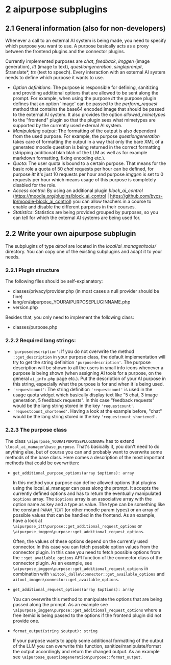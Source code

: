 # 2 aipurpose subplugins

## 2.1 General information (also for non-developers)

Whenever a call to an external AI system is being made, you need to specify which purpose you want to use. A purpose basically acts as a proxy between the frontend plugins and the connector plugins.

Currently implemented purposes are *chat*, *feedback*, *imggen* (image generation), *itt* (image to text), *questiongeneration*, *singleprompt*, $translate*, *tts* (text to speech). Every interaction with an external AI system needs to define which purpose it wants to use.

- *Option definitions*: The purpose is responsible for defining, sanitizing and providing additional options that are allowed to be sent along the prompt.
  For example, when using the purpose *itt* the purpose plugin defines that an option 'image' can be passed to the *perform_request* method that contains the base64 encoded image that should be passed to the external AI system. It also provides the option *allowed_mimetypes* to the "frontend" plugin so that the plugin sees what mimetypes are supported by the currently used external AI system.
- *Manipulating output*: The formatting of the output is also dependent from the used purpose. For example, the purpose *questiongeneration* takes care of formatting the output in a way that only the bare XML of a generated moodle question is being returned in the correct formatting (stripping additional blah blah of the LLM as well as for example markdown formatting, fixing encoding etc.).
- *Quota*: The user quota is bound to a certain purpose. That means for the basic role a quota of 50 *chat* requests per hour can be defined, for purpose *itt* it's just 10 requests per hour and purpose *imggen* is set to 0 requests per hour which means usage of this purpose is completely disabled for the role.
- *Access control*: By using an additional plugin *block_ai_control* (https://moodle.org/plugins/block_ai_control | https://github.com/bycs-lp/moodle-block_ai_control) you can allow teachers in a course to enable and disable the different purposes in their courses.
- *Statistics*: Statistics are being provided grouped by purposes, so you can tell for which the external AI systems are being used for.

## 2.2 Write your own aipurpose subplugin

The subplugins of type *aitool* are located in the *local/ai_manager/tools/* directory. You can copy one of the existing subplugins and adapt it to your needs.

### 2.2.1 Plugin structure

The following files should be self-explanatory:
- classes/privacy/provider.php (in most cases a null provider should be fine)
- lang/en/aipurpose_YOURAIPURPOSEPLUGINNAME.php
- version.php

Besides that, you only need to implement the following class:
- classes/purpose.php

### 2.2.2 Required lang strings:
- `'purposedescription'`: If you do not overwrite the method `::get_description` in your purpose class, the default implementation will try to get the string definition `'purposedescription'`. The purpose description will be shown to all the users in small info icons whenever a purpose is being shown (when assigning AI tools for a purpose, on the general `ai_info.php` page etc.). Put the description of your AI purpose in this string, especially what the purpose is for and when it is being used.
- `'requestcount'`: The string definition `'requestcount'` is used in the usage quota widget which basically display text like "5 chat, 3 image generation, 5 feedback requests". In this case "feedback requests" would be the lang string stored in the key `'requestcount'`.
- `'requestcount_shortened'`. Having a look at the example before, "chat" would be the lang string stored in the key `'requestcount_shortened'`.

### 2.2.3 The purpose class

The class `\aipurpose_YOURAIPURPOSEPLUGINNAME` has to extend `\local_ai_manager\base_purpose`. That's basically it, you don't need to do anything else, but of course you can and probably want to overwrite some methods of the base class. Here comes a description of the most important methods that could be overwritten:

- `get_additional_purpose_options(array $options): array`

  In this method your purpose can define allowed options that plugins using the local_ai_manager can pass along the prompt. It accepts the currently defined options and has to return the eventually manipulated `$options` array. The `$options` array is an associative array with the option name as key and a type as value. The type can be something like the constant `PARAM_TEXT` (or other moodle param types) or an array of possible values that can be handled in the frontend. As an example, have a look at `\aipurpose_itt\purpose::get_additional_request_options` or `\aipurpose_imggen\purpose::get_additional_request_options`.

  Often, the values of these options depend on the currently used connector. In this case you can fetch possible option values from the connector plugin. In this case you need to fetch possible options from the `::get_available_options` API function of the connector class of the connector plugin. As an example, see `\aipurpose_imggen\purpose::get_additional_request_options` in combination with `\aitool_dalle\connector::get_available_options` and `aitool_imagen\connector::get_available_options`.

- `get_additional_request_options(array $options): array`

  You can overwrite this method to manipulate the options that are being passed along the prompt. As an example see `\aipurpose_imggen\purpose::get_additional_request_options` where a free itemid is being passed to the options if the frontend plugin did not provide one.

- `format_output(string $output): string`

  If your purpose wants to apply some additional formatting of the output of the LLM you can overwrite this function, sanitize/manipulate/format the output accordingly and return the changed output. As an example see `\aipurpose_questiongeneration\purpose::format_output`.
